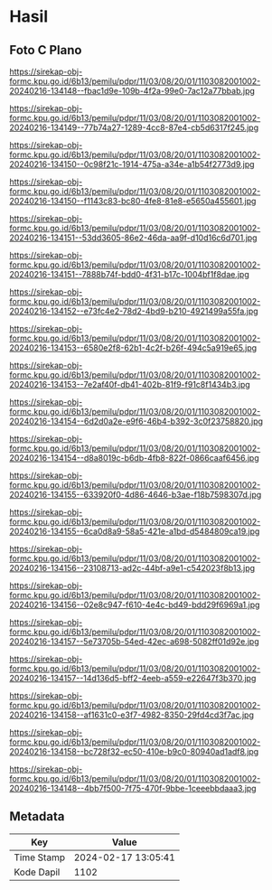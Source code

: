 # Hasil

## Foto C Plano

https://sirekap-obj-formc.kpu.go.id/6b13/pemilu/pdpr/11/03/08/20/01/1103082001002-20240216-134148--fbac1d9e-109b-4f2a-99e0-7ac12a77bbab.jpg

https://sirekap-obj-formc.kpu.go.id/6b13/pemilu/pdpr/11/03/08/20/01/1103082001002-20240216-134149--77b74a27-1289-4cc8-87e4-cb5d6317f245.jpg

https://sirekap-obj-formc.kpu.go.id/6b13/pemilu/pdpr/11/03/08/20/01/1103082001002-20240216-134150--0c98f21c-1914-475a-a34e-a1b54f2773d9.jpg

https://sirekap-obj-formc.kpu.go.id/6b13/pemilu/pdpr/11/03/08/20/01/1103082001002-20240216-134150--f1143c83-bc80-4fe8-81e8-e5650a455601.jpg

https://sirekap-obj-formc.kpu.go.id/6b13/pemilu/pdpr/11/03/08/20/01/1103082001002-20240216-134151--53dd3605-86e2-46da-aa9f-d10d16c6d701.jpg

https://sirekap-obj-formc.kpu.go.id/6b13/pemilu/pdpr/11/03/08/20/01/1103082001002-20240216-134151--7888b74f-bdd0-4f31-b17c-1004bf1f8dae.jpg

https://sirekap-obj-formc.kpu.go.id/6b13/pemilu/pdpr/11/03/08/20/01/1103082001002-20240216-134152--e73fc4e2-78d2-4bd9-b210-4921499a55fa.jpg

https://sirekap-obj-formc.kpu.go.id/6b13/pemilu/pdpr/11/03/08/20/01/1103082001002-20240216-134153--6580e2f8-62b1-4c2f-b26f-494c5a919e65.jpg

https://sirekap-obj-formc.kpu.go.id/6b13/pemilu/pdpr/11/03/08/20/01/1103082001002-20240216-134153--7e2af40f-db41-402b-81f9-f91c8f1434b3.jpg

https://sirekap-obj-formc.kpu.go.id/6b13/pemilu/pdpr/11/03/08/20/01/1103082001002-20240216-134154--6d2d0a2e-e9f6-46b4-b392-3c0f23758820.jpg

https://sirekap-obj-formc.kpu.go.id/6b13/pemilu/pdpr/11/03/08/20/01/1103082001002-20240216-134154--d8a8019c-b6db-4fb8-822f-0866caaf6456.jpg

https://sirekap-obj-formc.kpu.go.id/6b13/pemilu/pdpr/11/03/08/20/01/1103082001002-20240216-134155--633920f0-4d86-4646-b3ae-f18b7598307d.jpg

https://sirekap-obj-formc.kpu.go.id/6b13/pemilu/pdpr/11/03/08/20/01/1103082001002-20240216-134155--6ca0d8a9-58a5-421e-a1bd-d5484809ca19.jpg

https://sirekap-obj-formc.kpu.go.id/6b13/pemilu/pdpr/11/03/08/20/01/1103082001002-20240216-134156--23108713-ad2c-44bf-a9e1-c542023f8b13.jpg

https://sirekap-obj-formc.kpu.go.id/6b13/pemilu/pdpr/11/03/08/20/01/1103082001002-20240216-134156--02e8c947-f610-4e4c-bd49-bdd29f6969a1.jpg

https://sirekap-obj-formc.kpu.go.id/6b13/pemilu/pdpr/11/03/08/20/01/1103082001002-20240216-134157--5e73705b-54ed-42ec-a698-5082ff01d92e.jpg

https://sirekap-obj-formc.kpu.go.id/6b13/pemilu/pdpr/11/03/08/20/01/1103082001002-20240216-134157--14d136d5-bff2-4eeb-a559-e22647f3b370.jpg

https://sirekap-obj-formc.kpu.go.id/6b13/pemilu/pdpr/11/03/08/20/01/1103082001002-20240216-134158--af1631c0-e3f7-4982-8350-29fd4cd3f7ac.jpg

https://sirekap-obj-formc.kpu.go.id/6b13/pemilu/pdpr/11/03/08/20/01/1103082001002-20240216-134158--bc728f32-ec50-410e-b9c0-80940ad1adf8.jpg

https://sirekap-obj-formc.kpu.go.id/6b13/pemilu/pdpr/11/03/08/20/01/1103082001002-20240216-134148--4bb7f500-7f75-470f-9bbe-1ceeebbdaaa3.jpg


## Metadata

| Key        | Value               |
| ---------- | ------------------- |
| Time Stamp | 2024-02-17 13:05:41 |
| Kode Dapil | 1102                |



